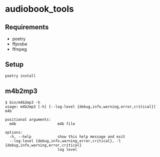 # audiobook_tools

## Requirements

- poetry
- ffprobe
- ffmpeg

## Setup
```bash
poetry install
```

## m4b2mp3
```console
$ bin/m4b2mp3 -h
usage: m4b2mp3 [-h] [--log-level {debug,info,warning,error,critical}] m4b

positional arguments:
  m4b                   m4b file

options:
  -h, --help            show this help message and exit
  --log-level {debug,info,warning,error,critical}, -l {debug,info,warning,error,critical}
                        log level
```
